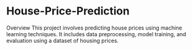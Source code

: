 # House-Price-Prediction
Overview This project involves predicting house prices using machine learning techniques. It includes data preprocessing, model training, and evaluation using a dataset of housing prices.
